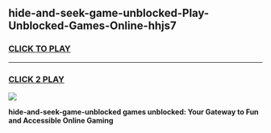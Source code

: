 
## hide-and-seek-game-unblocked-Play-Unblocked-Games-Online-hhjs7
<h3>
<a href="https://premium76.site?title=hide-and-seek-game-unblocked&ref=24A">CLICK TO PLAY</a></h3>
<hr>

<h3>
<a href="https://premium76.site?title=hide-and-seek-game-unblocked&ref=24A">CLICK 2 PLAY</a>
  
</h3>

<a href="https://premium76.site?title=hide-and-seek-game-unblocked&ref=24A"><img src="https://clearcache.store/games.png"></a>


**hide-and-seek-game-unblocked games unblocked: Your Gateway to Fun and Accessible Online Gaming**
